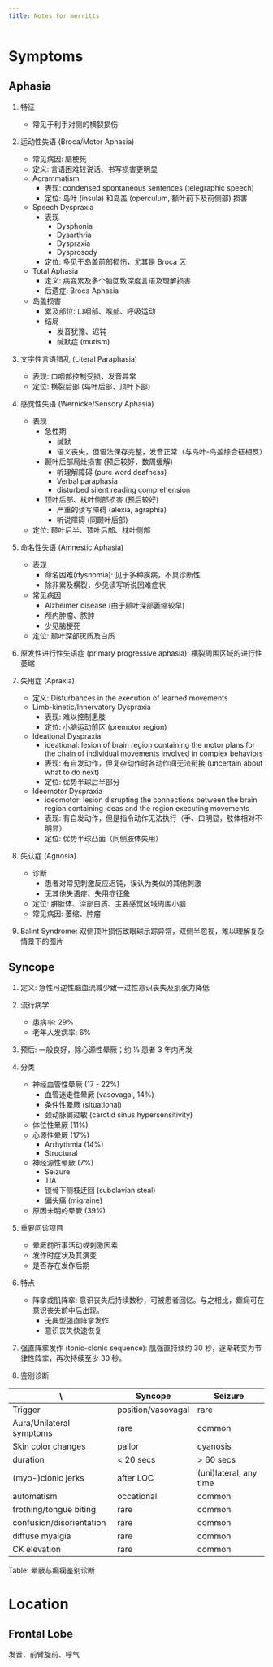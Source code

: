 ```yaml
---
title: Notes for merritts
---
```


# Symptoms
## Aphasia
1. 特征
    - 常见于利手对侧的横裂损伤

1. 运动性失语 (Broca/Motor Aphasia)
    - 常见病因: 脑梗死
    - 定义: 言语困难较说话、书写损害更明显
    - Agrammatism
        - 表现: condensed spontaneous sentences (telegraphic speech)
        - 定位: 岛叶 (insula) 和岛盖 (operculum, 额叶前下及前侧部) 损害
    - Speech Dyspraxia
        - 表现
            - Dysphonia
            - Dysarthria
            - Dyspraxia
            - Dysprosody
        - 定位: 多见于岛盖前部损伤，尤其是 Broca 区
    - Total Aphasia
        - 定义: 病变累及多个脑回致深度言语及理解损害
        - 后遗症: Broca Aphasia
    - 岛盖损害
        - 累及部位: 口咽部、喉部、呼吸运动
        - 结局
            - 发音犹豫、迟钝
            - 缄默症 (mutism)

1. 文字性言语错乱 (Literal Paraphasia)
    - 表现: 口咽部控制受损，发音异常
    - 定位: 横裂后部 (岛叶后部、顶叶下部)

1. 感觉性失语 (Wernicke/Sensory Aphasia)
    - 表现
        - 急性期
            - 缄默
            - 语义丧失，但语法保存完整，发音正常（与岛叶-岛盖综合征相反）
        - 颞叶后部局灶损害 (预后较好，数周缓解)
            - 听理解障碍 (pure word deafness)
            - Verbal paraphasia
            - disturbed silent reading comprehension
        - 顶叶后部、枕叶侧部损害 (预后较好)
            - 严重的读写障碍 (alexia, agraphia)
            - 听说障碍 (同颞叶后部)
    - 定位: 颞叶后半、顶叶后部、枕叶侧部

1. 命名性失语 (Amnestic Aphasia)
    - 表现
        - 命名困难(dysnomia): 见于多种疾病，不具诊断性
        - 除非累及横裂，少见读写听说困难症状
    - 常见病因
        - Alzheimer disease (由于颞叶深部萎缩较早)
        - 颅内肿瘤、脓肿
        - 少见脑梗死
    - 定位: 颞叶深部灰质及白质

1. 原发性进行性失语症 (primary progressive aphasia): 横裂周围区域的进行性萎缩

1. 失用症 (Apraxia)
    - 定义: Disturbances in the execution of learned movements
    - Limb-kinetic/Innervatory Dyspraxia
        - 表现: 难以控制患肢
        - 定位: 小脑运动前区 (premotor region)
    - Ideational Dyspraxia
        - ideational: lesion of brain region containing the motor plans for the chain of individual movements involved in complex behaviors
        - 表现: 有自发动作，但复杂动作时各动作间无法衔接 (uncertain about what to do next)
        - 定位: 优势半球后半部分
    - Ideomotor Dyspraxia
        - ideomotor: lesion disrupting the connections between the brain region containing ideas and the region executing movements
        - 表现: 有自发动作，但是指令动作无法执行（手、口明显，肢体相对不明显）
        - 定位: 优势半球凸面（同侧肢体失用）

1. 失认症 (Agnosia)
    - 诊断
        - 患者对常见刺激反应迟钝，误认为类似的其他刺激
        - 无其他失语症、失用症征象
    - 定位: 胼胝体、深部白质、主要感觉区域周围小脑
    - 常见病因: 萎缩、肿瘤

1. Balint Syndrome: 双侧顶叶损伤致眼球示踪异常，双侧半忽视，难以理解复杂情景下的图片

## Syncope

1. 定义: 急性可逆性脑血流减少致一过性意识丧失及肌张力降低

1. 流行病学
    - 患病率: 29%
    - 老年人发病率: 6%

1. 预后: 一般良好，除心源性晕厥；约 ⅓ 患者 3 年内再发

1. 分类
    - 神经血管性晕厥 (17 - 22%)
        - 血管迷走性晕厥 (vasovagal, 14%)
        - 条件性晕厥 (situational)
        - 颈动脉窦过敏 (carotid sinus hypersensitivity)
    - 体位性晕厥 (11%)
    - 心源性晕厥 (17%)
        - Arrhythmia (14%)
        - Structural
    - 神经源性晕厥 (7%)
        - Seizure
        - TIA
        - 锁骨下侧枝迂回 (subclavian steal)
        - 偏头痛 (migraine)
    - 原因未明的晕厥 (39%)

1. 重要问诊项目
    - 晕厥前所事活动或刺激因素
    - 发作时症状及其演变
    - 是否存在发作后期

1. 特点
    - 阵挛或肌阵挛: 意识丧失后持续数秒，可被患者回忆。与之相比，癫痫可在意识丧失前中后出现。
        - 无典型强直阵挛发作
        - 意识丧失快速恢复

1. 强直阵挛发作 (tonic-clonic sequence): 肌强直持续约 30 秒，逐渐转变为节律性阵挛，再次持续至少 30 秒。

1. 鉴别诊断

| \                        | Syncope            | Seizure                |
|--------------------------|--------------------|------------------------|
| Trigger                  | position/vasovagal | rare                   |
| Aura/Unilateral symptoms | rare               | common                 |
| Skin color changes       | pallor             | cyanosis               |
| duration                 | < 20 secs          | > 60 secs              |
| (myo-)clonic jerks       | after LOC          | (uni)lateral, any time |
| automatism               | occational         | common                 |
| frothing/tongue biting   | rare               | common                 |
| confusion/disorientation | rare               | common                 |
| diffuse myalgia          | rare               | common                 |
| CK elevation             | rare               | common                 |

Table: 晕厥与癫痫鉴别诊断

# Location
## Frontal Lobe
发音、前臂旋前、呼气
